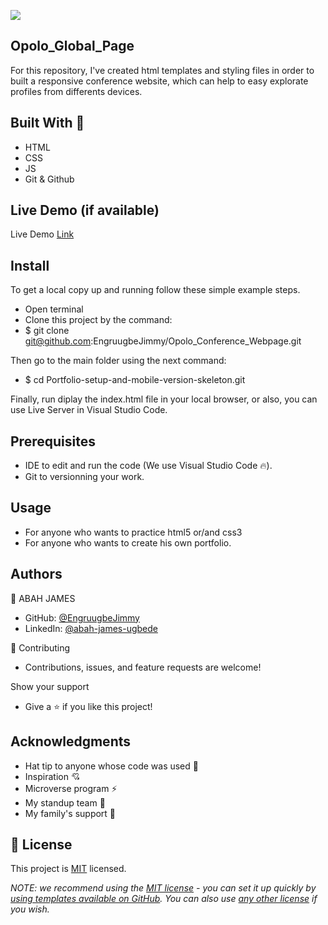 ![](https://img.shields.io/badge/Microverse-blueviolet)

## Opolo_Global_Page
For this repository, I've created html templates and styling files in order to built a responsive conference website, which can help to easy explorate profiles from differents devices.

## Built With 🔨

- HTML
- CSS
- JS
- Git & Github

## Live Demo (if available)
Live Demo [Link](https://engruugbejimmy.github.io/Opolo_Conference_Webpage/)

## Install

To get a local copy up and running follow these simple example steps.

- Open terminal
- Clone this project by the command:
- $ git clone git@github.com:EngruugbeJimmy/Opolo_Conference_Webpage.git

Then go to the main folder using the next command:
- $ cd Portfolio-setup-and-mobile-version-skeleton.git

Finally, run diplay the index.html file in your local browser, or also, you can use Live Server in Visual Studio Code.

## Prerequisites
- IDE to edit and run the code (We use Visual Studio Code 🔥).
- Git to versionning your work.

## Usage
- For anyone who wants to practice html5 or/and css3
- For anyone who wants to create his own portfolio.


## Authors
👤 ABAH JAMES

- GitHub: [@EngruugbeJimmy](https://github.com/EngruugbeJimmy)
- LinkedIn: [@abah-james-ugbede](https://www.linkedin.com/in/abah-james-ugbede-356982159/)

🤝 Contributing
- Contributions, issues, and feature requests are welcome!

Show your support
- Give a ⭐️ if you like this project!

## Acknowledgments
- Hat tip to anyone whose code was used 🔰
- Inspiration 💘
- Microverse program ⚡
- My standup team 🏹
- My family's support 🙌

## 📝 License

This project is [MIT](./LICENSE) licensed.

_NOTE: we recommend using the [MIT license](https://choosealicense.com/licenses/mit/) - you can set it up quickly by [using templates available on GitHub](https://docs.github.com/en/communities/setting-up-your-project-for-healthy-contributions/adding-a-license-to-a-repository). You can also use [any other license](https://choosealicense.com/licenses/) if you wish._
